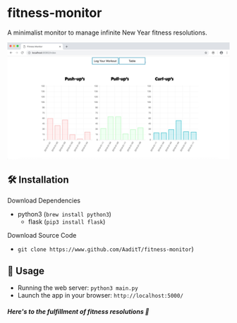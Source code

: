# fitness-monitor
A minimalist monitor to manage infinite New Year fitness resolutions.

![preview](img/img.jpg)

## 🛠 Installation

Download Dependencies
 - python3 (``brew install python3``)
   - flask (``pip3 install flask``)

Download Source Code
 - ``git clone https://www.github.com/AaditT/fitness-monitor``)

 ## 🔑 Usage
 - Running the web server: ``python3 main.py``
 - Launch the app in your browser: ``http://localhost:5000/``

##### Here's to the fulfillment of fitness resolutions 🥂
